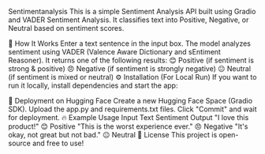 Sentimentanalysis
This is a simple Sentiment Analysis API built using Gradio and VADER Sentiment Analysis. It classifies text into Positive, Negative, or Neutral based on sentiment scores.

📌 How It Works
Enter a text sentence in the input box.
The model analyzes sentiment using VADER (Valence Aware Dictionary and sEntiment Reasoner).
It returns one of the following results:
😊 Positive (if sentiment is strong & positive)
😠 Negative (if sentiment is strongly negative)
😐 Neutral (if sentiment is mixed or neutral)
⚙️ Installation (For Local Run)
If you want to run it locally, install dependencies and start the app:

📡 Deployment on Hugging Face
Create a new Hugging Face Space (Gradio SDK).
Upload the app.py and requirements.txt files.
Click "Commit" and wait for deployment.
🔥 Example Usage
Input Text	Sentiment Output
"I love this product!"	😊 Positive
"This is the worst experience ever."	😠 Negative
"It's okay, not great but not bad."	😐 Neutral
📜 License
This project is open-source and free to use!

